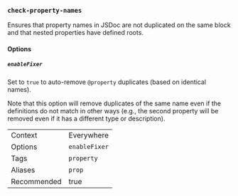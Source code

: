 ### `check-property-names`

Ensures that property names in JSDoc are not duplicated on the same block
and that nested properties have defined roots.

#### Options

##### `enableFixer`

Set to `true` to auto-remove `@property` duplicates (based on
identical names).

Note that this option will remove duplicates of the same name even if
the definitions do not match in other ways (e.g., the second property will
be removed even if it has a different type or description).

|||
|---|---|
|Context|Everywhere|
|Options|`enableFixer`|
|Tags|`property`|
|Aliases|`prop`|
|Recommended|true|

<!-- assertions checkPropertyNames -->
